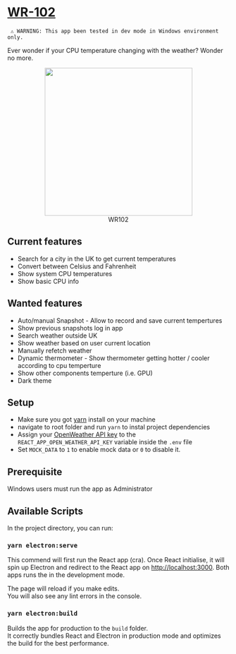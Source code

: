 # [WR-102](https://en.wikipedia.org/wiki/WR_102)

     ⚠️ WARNING: This app been tested in dev mode in Windows environment only.

Ever wonder if your CPU temperature changing with the weather? Wonder no more.

<figure  align="center" width="100%">
  <img src="https://i.ibb.co/cJbKmcs/wr102.jpg" width="335px" align="centre">
  <figcaption>WR102</figcaption>
</figure>

## Current features

- Search for a city in the UK to get current temperatures
- Convert between Celsius and Fahrenheit
- Show system CPU temperatures
- Show basic CPU info

## Wanted features

- Auto/manual Snapshot - Allow to record and save current tempertures
- Show previous snapshots log in app
- Search weather outside UK
- Show weather based on user current location
- Manually refetch weather
- Dynamic thermometer - Show thermometer getting hotter / cooler according to cpu temperture
- Show other components temperture (i.e. GPU)
- Dark theme

## Setup

- Make sure you got [yarn](https://yarnpkg.com/getting-started) install on your machine
- navigate to root folder and run `yarn` to instal project dependencies
- Assign your [OpenWeather API key](https://home.openweathermap.org/api_keys) to the `REACT_APP_OPEN_WEATHER_API_KEY` variable inside the `.env` file
- Set `MOCK_DATA` to `1` to enable mock data or `0` to disable it.

## Prerequisite

Windows users must run the app as Administrator

## Available Scripts

In the project directory, you can run:

### `yarn electron:serve`

This commend will first run the React app (cra). Once React initialise, it will spin up Electron
and redirect to the React app on [http://localhost:3000](http://localhost:3000).
Both apps runs the in the development mode.

The page will reload if you make edits.\
You will also see any lint errors in the console.

### `yarn electron:build`

Builds the app for production to the `build` folder.\
It correctly bundles React and Electron in production mode and optimizes the build for the best performance.
